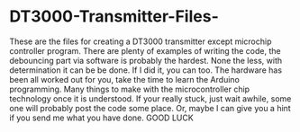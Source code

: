 # DT3000-Transmitter-Files-
These are the files for creating a DT3000 transmitter except microchip controller program.
There are plenty of examples of writing the code, the debouncing part via software is probably the hardest.
None the less, with determination it can be be done.  If I did it, you can too.
The hardware has been all worked out for you, take the time to learn the Arduino programming.
Many things to make with the microcontroller chip technology once it is understood.
If your really stuck, just wait awhile, some one will probably post the code some place.
Or, maybe I can give you a hint if you send me what you have done. 
GOOD LUCK

